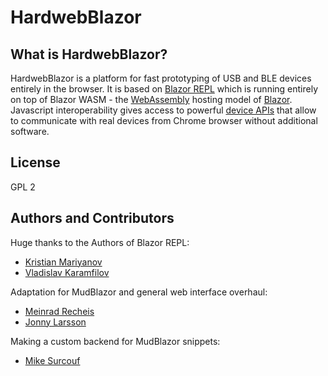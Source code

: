 # HardwebBlazor

## What is HardwebBlazor?
HardwebBlazor is a platform for fast prototyping of USB and BLE devices entirely in the browser. It is based on [Blazor REPL](https://blazorrepl.com) which is running entirely on top of Blazor WASM - the [WebAssembly](https://webassembly.org) hosting model of [Blazor](https://dotnet.microsoft.com/apps/aspnet/web-apps/blazor). Javascript interoperability gives access to powerful [device APIs](https://web.dev/devices/) that allow to communicate with real devices from Chrome browser without additional software. 

## License
GPL 2

## Authors and Contributors
Huge thanks to the Authors of Blazor REPL:
- [Kristian Mariyanov](https://github.com/kristianmariyanov)
- [Vladislav Karamfilov](https://github.com/vladislav-karamfilov)

Adaptation for MudBlazor and general web interface overhaul:
- [Meinrad Recheis](https://github.com/henon)
- [Jonny Larsson](https://github.com/Garderoben)

Making a custom backend for MudBlazor snippets:
- [Mike Surcouf](https://github.com/mikes-gh)
